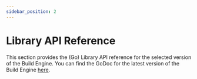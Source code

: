 ```yaml
---
sidebar_position: 2
---
```


# Library API Reference

This section provides the (Go) Library API reference for the selected version of the Build Engine.
You can find the GoDoc for the latest version of the Build Engine [here](https://pkg.go.dev/github.com/two-hundred/celerity/libs/build-engine).
